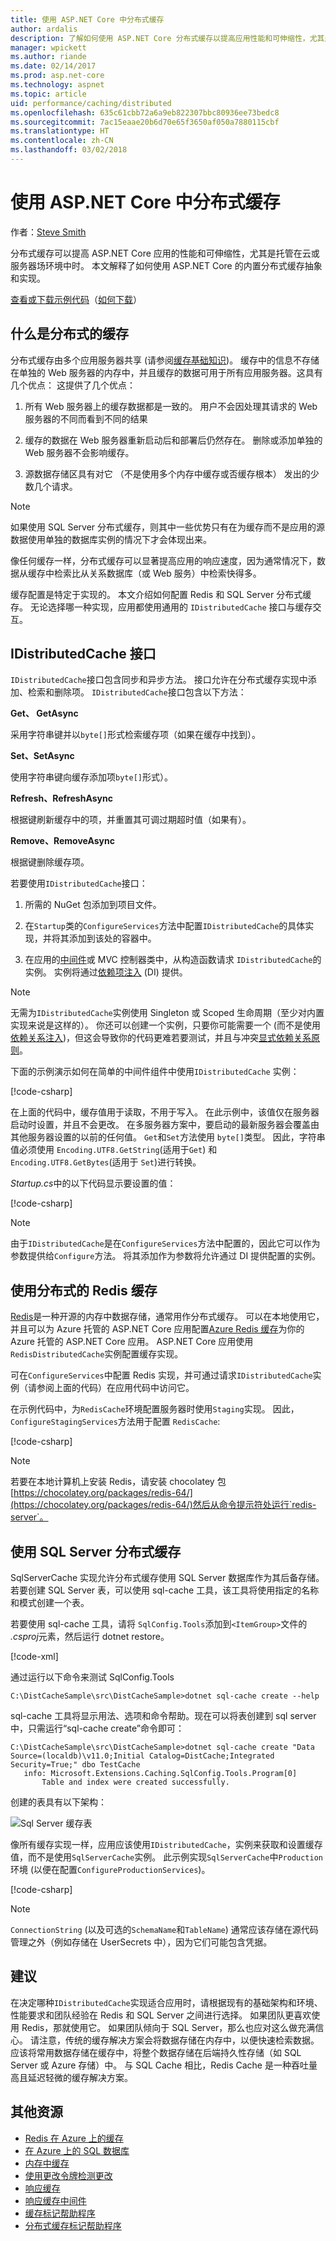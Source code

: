 ```yaml
---
title: 使用 ASP.NET Core 中分布式缓存
author: ardalis
description: 了解如何使用 ASP.NET Core 分布式缓存以提高应用性能和可伸缩性，尤其是在云或服务器场环境。
manager: wpickett
ms.author: riande
ms.date: 02/14/2017
ms.prod: asp.net-core
ms.technology: aspnet
ms.topic: article
uid: performance/caching/distributed
ms.openlocfilehash: 635c61cbb72a6a9eb822307bbc80936ee73bedc8
ms.sourcegitcommit: 7ac15eaae20b6d70e65f3650af050a7880115cbf
ms.translationtype: HT
ms.contentlocale: zh-CN
ms.lasthandoff: 03/02/2018
---
```

# <a name="working-with-a-distributed-cache-in-aspnet-core"></a>使用 ASP.NET Core 中分布式缓存

作者：[Steve Smith](https://ardalis.com/)

分布式缓存可以提高 ASP.NET Core 应用的性能和可伸缩性，尤其是托管在云或服务器场环境中时。 本文解释了如何使用 ASP.NET Core 的内置分布式缓存抽象和实现。

[查看或下载示例代码](https://github.com/aspnet/Docs/tree/master/aspnetcore/performance/caching/distributed/sample)（[如何下载](xref:tutorials/index#how-to-download-a-sample)）

## <a name="what-is-a-distributed-cache"></a>什么是分布式的缓存

分布式缓存由多个应用服务器共享 (请参阅[缓存基础知识](memory.md#caching-basics))。 缓存中的信息不存储在单独的 Web 服务器的内存中，并且缓存的数据可用于所有应用服务器。这具有几个优点： 这提供了几个优点：

1. 所有 Web 服务器上的缓存数据都是一致的。 用户不会因处理其请求的 Web 服务器的不同而看到不同的结果

2. 缓存的数据在 Web 服务器重新启动后和部署后仍然存在。 删除或添加单独的 Web 服务器不会影响缓存。

3. 源数据存储区具有对它 （不是使用多个内存中缓存或否缓存根本） 发出的少数几个请求。

> [!NOTE]
> 如果使用 SQL Server 分布式缓存，则其中一些优势只有在为缓存而不是应用的源数据使用单独的数据库实例的情况下才会体现出来。

像任何缓存一样，分布式缓存可以显著提高应用的响应速度，因为通常情况下，数据从缓存中检索比从关系数据库（或 Web 服务）中检索快得多。

缓存配置是特定于实现的。 本文介绍如何配置 Redis 和 SQL Server 分布式缓存。 无论选择哪一种实现，应用都使用通用的 `IDistributedCache` 接口与缓存交互。

## <a name="the-idistributedcache-interface"></a>IDistributedCache 接口

`IDistributedCache`接口包含同步和异步方法。 接口允许在分布式缓存实现中添加、检索和删除项。 `IDistributedCache`接口包含以下方法：

**Get、 GetAsync**

采用字符串键并以`byte[]`形式检索缓存项（如果在缓存中找到）。

**Set、SetAsync**

使用字符串键向缓存添加项`byte[]`形式）。 

**Refresh、RefreshAsync**

根据键刷新缓存中的项，并重置其可调过期超时值（如果有）。

**Remove、RemoveAsync**

根据键删除缓存项。

若要使用`IDistributedCache`接口：

   1. 所需的 NuGet 包添加到项目文件。

   2. 在`Startup`类的`ConfigureServices`方法中配置`IDistributedCache`的具体实现，并将其添加到该处的容器中。

   3. 在应用的[中间件](xref:fundamentals/middleware/index)或 MVC 控制器类中，从构造函数请求 `IDistributedCache`的实例。 实例将通过[依赖项注入](../../fundamentals/dependency-injection.md) (DI) 提供。

> [!NOTE]
> 无需为`IDistributedCache`实例使用 Singleton 或 Scoped 生命周期（至少对内置实现来说是这样的）。 你还可以创建一个实例，只要你可能需要一个 (而不是使用[依赖关系注入](../../fundamentals/dependency-injection.md))，但这会导致你的代码更难若要测试，并且与冲突[显式依赖关系原则](http://deviq.com/explicit-dependencies-principle/)。

下面的示例演示如何在简单的中间件组件中使用`IDistributedCache` 实例：

[!code-csharp[](./distributed/sample/src/DistCacheSample/StartTimeHeader.cs?highlight=15,18,21,27,28,29,30,31)]

在上面的代码中，缓存值用于读取，不用于写入。 在此示例中，该值仅在服务器启动时设置，并且不会更改。 在多服务器方案中，要启动的最新服务器会覆盖由其他服务器设置的以前的任何值。 `Get`和`Set`方法使用 `byte[]`类型。 因此，字符串值必须使用 `Encoding.UTF8.GetString`(适用于`Get`) 和 `Encoding.UTF8.GetBytes`(适用于 `Set`)进行转换。

*Startup.cs*中的以下代码显示要设置的值：

[!code-csharp[](./distributed/sample/src/DistCacheSample/Startup.cs?highlight=2,4,5,6&range=58-66)]

> [!NOTE]
> 由于`IDistributedCache`是在`ConfigureServices`方法中配置的，因此它可以作为参数提供给`Configure`方法。 将其添加作为参数将允许通过 DI 提供配置的实例。

## <a name="using-a-redis-distributed-cache"></a>使用分布式的 Redis 缓存

[Redis](https://redis.io/)是一种开源的内存中数据存储，通常用作分布式缓存。 可以在本地使用它，并且可以为 Azure 托管的 ASP.NET Core 应用配置[Azure Redis 缓存](https://azure.microsoft.com/services/cache/)为你的 Azure 托管的 ASP.NET Core 应用。 ASP.NET Core 应用使用 `RedisDistributedCache`实例配置缓存实现。

可在`ConfigureServices`中配置 Redis 实现，并可通过请求`IDistributedCache`实例（请参阅上面的代码）在应用代码中访问它。

在示例代码中，为`RedisCache`环境配置服务器时使用`Staging`实现。 因此，`ConfigureStagingServices`方法用于配置 `RedisCache`:

[!code-csharp[](./distributed/sample/src/DistCacheSample/Startup.cs?highlight=8,9,10,11,12,13&range=27-40)]

> [!NOTE]
> 若要在本地计算机上安装 Redis，请安装 chocolatey 包[https://chocolatey.org/packages/redis-64/](https://chocolatey.org/packages/redis-64/)然后从命令提示符处运行`redis-server`。

## <a name="using-a-sql-server-distributed-cache"></a>使用 SQL Server 分布式缓存

SqlServerCache 实现允许分布式缓存使用 SQL Server 数据库作为其后备存储。 若要创建 SQL Server 表，可以使用 sql-cache 工具，该工具将使用指定的名称和模式创建一个表。

若要使用 sql-cache 工具，请将 `SqlConfig.Tools`添加到`<ItemGroup>`文件的 *.csproj*元素，然后运行 dotnet restore。

[!code-xml[](./distributed/sample/src/DistCacheSample/DistCacheSample.csproj?range=23-25)]

通过运行以下命令来测试 SqlConfig.Tools

```none
C:\DistCacheSample\src\DistCacheSample>dotnet sql-cache create --help
   ```

sql-cache 工具将显示用法、选项和命令帮助。现在可以将表创建到 sql server 中，只需运行“sql-cache create”命令即可：

```none
C:\DistCacheSample\src\DistCacheSample>dotnet sql-cache create "Data Source=(localdb)\v11.0;Initial Catalog=DistCache;Integrated Security=True;" dbo TestCache
   info: Microsoft.Extensions.Caching.SqlConfig.Tools.Program[0]
       Table and index were created successfully.
   ```

创建的表具有以下架构：

![Sql Server 缓存表](distributed/_static/SqlServerCacheTable.png)

像所有缓存实现一样，应用应该使用`IDistributedCache`，实例来获取和设置缓存值，而不是使用`SqlServerCache`实例。 此示例实现`SqlServerCache`中`Production`环境 (以便在配置`ConfigureProductionServices`)。

[!code-csharp[](./distributed/sample/src/DistCacheSample/Startup.cs?highlight=7,8,9,10,11,12&range=42-56)]

> [!NOTE]
> `ConnectionString` (以及可选的`SchemaName`和`TableName`) 通常应该存储在源代码管理之外（例如存储在 UserSecrets 中），因为它们可能包含凭据。

## <a name="recommendations"></a>建议

在决定哪种`IDistributedCache`实现适合应用时，请根据现有的基础架构和环境、性能要求和团队经验在 Redis 和 SQL Server 之间进行选择。 如果团队更喜欢使用 Redis，那就使用它。 如果团队倾向于 SQL Server，那么也应对这么做充满信心。 请注意，传统的缓存解决方案会将数据存储在内存中，以便快速检索数据。 应该将常用数据存储在缓存中，将整个数据存储在后端持久性存储（如 SQL Server 或 Azure 存储）中。 与 SQL Cache 相比，Redis Cache 是一种吞吐量高且延迟轻微的缓存解决方案。

## <a name="additional-resources"></a>其他资源

* [Redis 在 Azure 上的缓存](https://azure.microsoft.com/documentation/services/redis-cache/)
* [在 Azure 上的 SQL 数据库](https://azure.microsoft.com/documentation/services/sql-database/)
* [内存中缓存](xref:performance/caching/memory)
* [使用更改令牌检测更改](xref:fundamentals/primitives/change-tokens)
* [响应缓存](xref:performance/caching/response)
* [响应缓存中间件](xref:performance/caching/middleware)
* [缓存标记帮助程序](xref:mvc/views/tag-helpers/builtin-th/cache-tag-helper)
* [分布式缓存标记帮助程序](xref:mvc/views/tag-helpers/builtin-th/distributed-cache-tag-helper)
